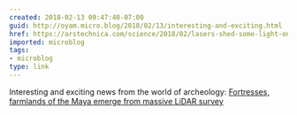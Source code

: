 ```yaml
---
created: 2018-02-13 09:47:40-07:00
guid: http://oyam.micro.blog/2018/02/13/interesting-and-exciting.html
href: https://arstechnica.com/science/2018/02/lasers-shed-some-light-on-the-maya-snake-kingdom
imported: microblog
tags:
- microblog
type: link
---
```


Interesting and exciting news from the world of archeology: [Fortresses, farmlands of the Maya emerge from massive LiDAR survey](https://arstechnica.com/science/2018/02/lasers-shed-some-light-on-the-maya-snake-kingdom)